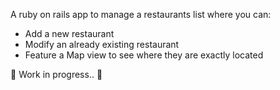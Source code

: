 A ruby on rails app to manage a restaurants list where you can:

- Add a new restaurant
- Modify an already existing restaurant
- Feature a Map view to see where they are exactly located

🚧 Work in progress.. 🚧
